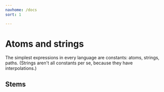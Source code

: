 ```yaml
---
navhome: /docs
sort: 1

---
```


# Atoms and strings

The simplest expressions in every language are constants:
atoms, strings, paths.  (Strings aren't all constants per 
se, because they have interpolations.)

## Stems

<list dataPreview="true" className="runes"></list>

